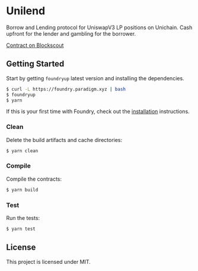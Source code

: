 # Unilend

Borrow and Lending protocol for UniswapV3 LP positions on Unichain. Cash upfront for the lender and gambling for the borrower.

[Contract on Blockscout](https://unichain-sepolia.blockscout.com/address/0x72be0bADDD3B90F3202021919C7755A1e86386ae?tab=contract)

## Getting Started

Start by getting `foundryup` latest version and installing the dependencies.

```sh
$ curl -L https://foundry.paradigm.xyz | bash
$ foundryup
$ yarn
```

If this is your first time with Foundry, check out the
[installation](https://github.com/foundry-rs/foundry#installation) instructions.

### Clean

Delete the build artifacts and cache directories:

```sh
$ yarn clean
```

### Compile

Compile the contracts:

```sh
$ yarn build
```

### Test

Run the tests:

```sh
$ yarn test
```

## License

This project is licensed under MIT.
